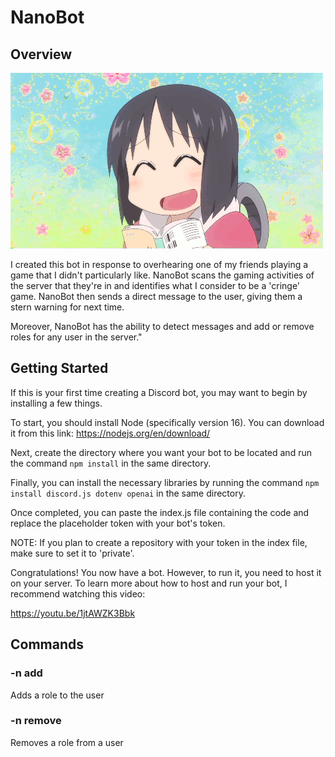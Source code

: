 # NanoBot

## Overview 

<img src="/images/nano.gif"/>

I created this bot in response to overhearing one of my friends playing a game that I didn't particularly like. 
NanoBot scans the gaming activities of the server that they're in and identifies what I consider to be a 'cringe' 
game. NanoBot then sends a direct message to the user, giving them a stern warning for next time.

Moreover, NanoBot has the ability to detect messages and add or remove roles for any user in the server."

## Getting Started

If this is your first time creating a Discord bot, you may want to begin by installing a few things.

To start, you should install Node (specifically version 16). You can download it from this link: 
https://nodejs.org/en/download/

Next, create the directory where you want your bot to be located and run the command `npm install` 
in the same directory.

Finally, you can install the necessary libraries by running the command `npm install discord.js dotenv openai`
in the same directory.

Once completed, you can paste the index.js file containing the code and replace the placeholder token with your 
bot's token.

NOTE: If you plan to create a repository with your token in the index file, make sure to set it to 'private'.

Congratulations! You now have a bot. However, to run it, you need to host it on your server. To learn more about 
how to host and run your bot, I recommend watching this video:

https://youtu.be/1jtAWZK3Bbk

## Commands

### -n add <role>

Adds a role to the user

### -n remove <role>

Removes a role from a user



